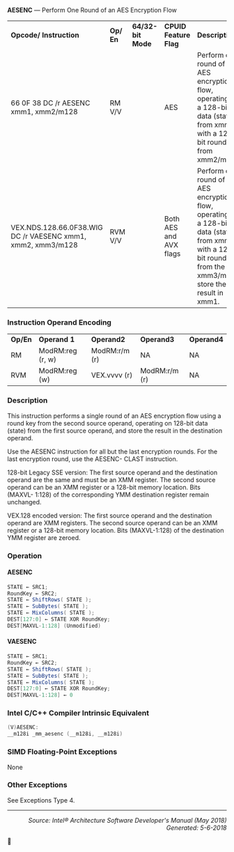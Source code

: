 <b>AESENC</b> — Perform One Round of an AES Encryption Flow
<table>
	<tr>
		<td><b>Opcode/ Instruction</b></td>
		<td><b>Op/ En</b></td>
		<td><b>64/32-bit Mode</b></td>
		<td><b>CPUID Feature Flag</b></td>
		<td><b>Description</b></td>
	</tr>
	<tr>
		<td>66 0F 38 DC /r AESENC xmm1, xmm2/m128</td>
		<td>RM V/V</td>
		<td></td>
		<td>AES</td>
		<td>Perform one round of an AES encryption flow, operating on a 128-bit data (state) from xmm1 with a 128-bit round key from xmm2/m128.</td>
	</tr>
	<tr>
		<td>VEX.NDS.128.66.0F38.WIG DC /r VAESENC xmm1, xmm2, xmm3/m128</td>
		<td>RVM V/V</td>
		<td></td>
		<td>Both AES and AVX flags</td>
		<td>Perform one round of an AES encryption flow, operating on a 128-bit data (state) from xmm2 with a 128-bit round key from the xmm3/m128; store the result in xmm1.</td>
	</tr>
</table>


### Instruction Operand Encoding
<table>
	<tr>
		<td><b>Op/En</b></td>
		<td><b>Operand 1</b></td>
		<td><b>Operand2</b></td>
		<td><b>Operand3</b></td>
		<td><b>Operand4</b></td>
	</tr>
	<tr>
		<td>RM</td>
		<td>ModRM:reg (r, w)</td>
		<td>ModRM:r/m (r)</td>
		<td>NA</td>
		<td>NA</td>
	</tr>
	<tr>
		<td>RVM</td>
		<td>ModRM:reg (w)</td>
		<td>VEX.vvvv (r)</td>
		<td>ModRM:r/m (r)</td>
		<td>NA</td>
	</tr>
</table>


### Description
This instruction performs a single round of an AES encryption flow using a round key from the second source
operand, operating on 128-bit data (state) from the first source operand, and store the result in the destination
operand.

Use the AESENC instruction for all but the last encryption rounds. For the last encryption round, use the AESENC-
CLAST instruction.

128-bit Legacy SSE version: The first source operand and the destination operand are the same and must be an
XMM register. The second source operand can be an XMM register or a 128-bit memory location. Bits (MAXVL-
1:128) of the corresponding YMM destination register remain unchanged.

VEX.128 encoded version: The first source operand and the destination operand are XMM registers. The second
source operand can be an XMM register or a 128-bit memory location. Bits (MAXVL-1:128) of the destination YMM
register are zeroed.

### Operation


#### AESENC
```java
STATE ← SRC1;
RoundKey ← SRC2;
STATE ← ShiftRows( STATE );
STATE ← SubBytes( STATE );
STATE ← MixColumns( STATE );
DEST[127:0] ← STATE XOR RoundKey;
DEST[MAXVL-1:128] (Unmodified)
```
#### VAESENC
```java
STATE ← SRC1;
RoundKey ← SRC2;
STATE ← ShiftRows( STATE );
STATE ← SubBytes( STATE );
STATE ← MixColumns( STATE );
DEST[127:0] ← STATE XOR RoundKey;
DEST[MAXVL-1:128] ← 0
```
### Intel C/C++ Compiler Intrinsic Equivalent
```c
(V)AESENC:
__m128i _mm_aesenc (__m128i, __m128i)
```
### SIMD Floating-Point Exceptions
None

### Other Exceptions

See Exceptions Type 4.

 --- 
<p align="right"><i>Source: Intel® Architecture Software Developer's Manual (May 2018)<br>Generated: 5-6-2018</i></p>
